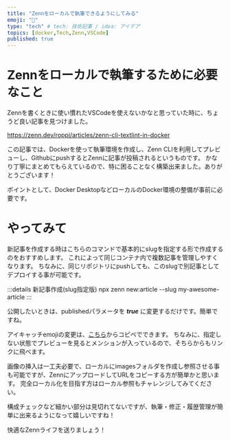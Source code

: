 ```yaml
---
title: "Zennをローカルで執筆できるようにしてみる"
emoji: "🌟"
type: "tech" # tech: 技術記事 / idea: アイデア
topics: [docker,Tech,Zenn,VSCode]
published: true
---
```


# Zennをローカルで執筆するために必要なこと

Zennを書くときに使い慣れたVSCodeを使えないかなと思っていた時に、ちょうど良い記事を見つけました。

https://zenn.dev/roppi/articles/zenn-cli-textlint-in-docker


この記事では、Dockerを使って執筆環境を作成し、Zenn CLIを利用してプレビューし、GithubにpushするとZennに記事が投稿されるというものです。
かなり丁寧にまとめてもらえているので、特に困ることなく構築出来ました。ありがとうございます！

ポイントとして、Docker DesktopなどローカルのDocker環境の整備が事前に必要です。


# やってみて

新記事を作成する時はこちらのコマンドで基本的にslugを指定する形で作成するのをおすすめします。
これによって同じコンテナ内で複数記事を管理しやすくなります。
ちなみに、同じリポジトリにpushしても、このslugで別記事としてデプロイする事が可能です。

:::details 新記事作成(slug指定版)
npx zenn new:article --slug my-awesome-article
:::

公開したいときは、publishedパラメータを ***true*** に変更するだけです。簡単ですね。

アイキャッチemojiの変更は、[こちら](https://getemoji.com/)からコピペでできます。
ちなみに、指定しない状態でプレビューを見るとメンションが入っているので、そちらからもリンクに飛べます。

画像の挿入は一工夫必要で、ローカルにimagesフォルダを作成し参照させる事も可能ですが、ZennにアップロードしてURLをコピーする方が簡単かと思います。
完全ローカル化を目指す方はローカル参照もチャレンジしてみてください。

構成チェックなど細かい部分は見切れてないですが、執筆・修正・履歴管理が簡単に出来るようになって嬉しいですね！

快適なZennライフを送りましょう！

